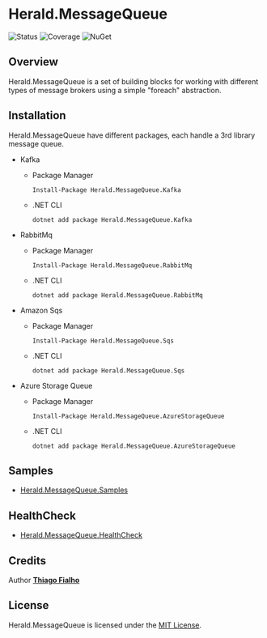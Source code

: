 # Herald.MessageQueue

![Status](https://github.com/tcfialho/Herald.MessageQueue/workflows/Herald.MessageQueue/badge.svg) ![Coverage](https://codecov.io/gh/tcfialho/Herald.MessageQueue/branch/master/graph/badge.svg) ![NuGet](https://buildstats.info/nuget/Herald.MessageQueue)

## Overview
Herald.MessageQueue is a set of building blocks for working with different types of message brokers using a simple "foreach" abstraction.

## Installation

Herald.MessageQueue have different packages, each handle a 3rd library message queue.

- Kafka
    - Package Manager

        ```
        Install-Package Herald.MessageQueue.Kafka
        ```
    - .NET CLI
        ```
        dotnet add package Herald.MessageQueue.Kafka
        ```

- RabbitMq
    - Package Manager

        ```
        Install-Package Herald.MessageQueue.RabbitMq
        ```
    - .NET CLI
        ```
        dotnet add package Herald.MessageQueue.RabbitMq
        ```

- Amazon Sqs
    - Package Manager

        ```
        Install-Package Herald.MessageQueue.Sqs
        ```
    - .NET CLI
        ```
        dotnet add package Herald.MessageQueue.Sqs
        ```

- Azure Storage Queue
    - Package Manager

        ```
        Install-Package Herald.MessageQueue.AzureStorageQueue
        ```
    - .NET CLI
        ```
        dotnet add package Herald.MessageQueue.AzureStorageQueue
        ```

## Samples
- [Herald.MessageQueue.Samples](https://github.com/tcfialho/Herald.MessageQueue.Samples)

## HealthCheck
- [Herald.MessageQueue.HealthCheck](https://github.com/tcfialho/Herald.MessageQueue.HealthCheck)

## Credits

Author [**Thiago Fialho**](https://br.linkedin.com/in/thiago-fialho-139ab116)

## License

Herald.MessageQueue is licensed under the [MIT License](LICENSE).
